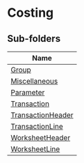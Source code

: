 
# Costing


## Sub-folders

|Name|
|---|
|[Group](Group/README.md)|
|[Miscellaneous](Miscellaneous/README.md)|
|[Parameter](Parameter/README.md)|
|[Transaction](Transaction/README.md)|
|[TransactionHeader](TransactionHeader/README.md)|
|[TransactionLine](TransactionLine/README.md)|
|[WorksheetHeader](WorksheetHeader/README.md)|
|[WorksheetLine](WorksheetLine/README.md)|




